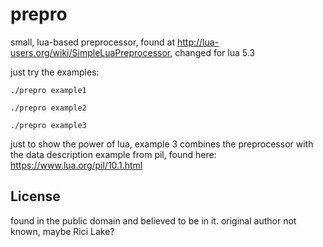 # prepro

small, lua-based preprocessor, found at http://lua-users.org/wiki/SimpleLuaPreprocessor, changed for lua 5.3

just try the examples:

    ./prepro example1

    ./prepro example2

    ./prepro example3

just to show the power of lua, example 3 combines the preprocessor with the data description example from pil, found here: https://www.lua.org/pil/10.1.html

## License

found in the public domain and believed to be in it.
original author not known, maybe Rici Lake?

